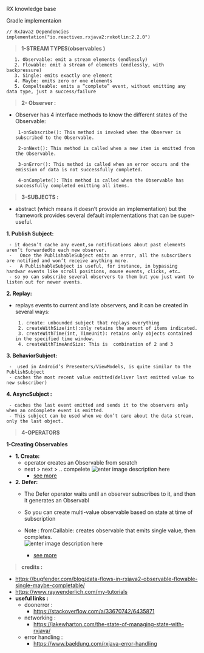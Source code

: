 
	
RX knowledge base 

Gradle implementaion 

    // RxJava2 Dependencies
    implementation("io.reactivex.rxjava2:rxkotlin:2.2.0")

> **1-STREAM TYPES(observables )**

  

	   1. Observable: emit a stream elements (endlessly) 
	   2. Flowable: emit a stream of elements (endlessly, with backpressure) 	
	   3. Single: emits exactly one element 	 	
	   4. Maybe: emits zero or one elements 	
	   5. Compelteable: emits a “complete” event, without emitting any data type, just a success/failure
     

> **2- Observer :**

-  Observer has 4 interface methods to know the different states of the Observable: 

		1-onSubscribe(): This method is invoked when the Observer is subscribed to the Observable.
		
		2-onNext(): This method is called when a new item is emitted from the Observable.
		
		3-onError(): This method is called when an error occurs and the emission of data is not successfully completed.
		
		4-onComplete(): This method is called when the Observable has successfully completed emitting all items.



> **3-SUBJECTS :**
 - abstract (which means it doesn’t provide an implementation) but the framework provides several default implementations that can be super-useful.

**1. Publish Subject:**
 
	 - it doesn’t cache any event,so notifications about past elements aren’t forwardedto each new observer.
	 -   Once the PublishableSubject emits an error, all the subscribers are notified and won’t receive anything more. 
	 -   A PublishableSubject is useful, for instance, in bypassing hardwar events like scroll positions, mouse events, clicks, etc… 
	 - so yo can subscribe several observers to them but you just want to listen out for newer events.
	    
**2.  Replay:**

 - replays events to current and late observers, and it can be created in several ways:
 
		1. create: unbounded subject that replays everything
		2. createWithSize(int):only retains the amount of items indicated.
		3. createWithTime(int, TimeUnit): retains only objects contained in the specified time window.
		4. createWithTimeAndSize: This is  combination of 2 and 3 

**3. BehaviorSubject:**

	 -  used in Android’s Presenters/ViewModels, is quite similar to the PublishSubject
	 - caches the most recent value emitted(deliver last emitted value to new subscriber)

**4. AsyncSubject :**
  	

	 - caches the last event emitted and sends it to the observers only when an onComplete event is emitted.
	 - This subject can be used when we don’t care about the data stream, only the last object.

> **4-OPERATORS**

**1-Creating Observables**

 - **1. Create:**
	  - operator creates an Observable from scratch 
	- next > next >  .. compelete
		![enter image description here](https://reactivex.io/documentation/operators/images/create.c.png)
		- [see more](https://reactivex.io/documentation/operators/create.html)
- **2. Defer:** 
	- The Defer operator waits until an observer subscribes to it,
				and then it generates an Observabl
	- So you can create multi-value observable based on state at time of subscription
	- Note : fromCallable: creates observable that emits single value, then completes.	
	![enter image description here](http://reactivex.io/documentation/operators/images/defer.c.png)
				
		- [see more](http://reactivex.io/documentation/operators/defer.html)
			
			
			

> **credits :**
- https://bugfender.com/blog/data-flows-in-rxjava2-observable-flowable-single-maybe-completable/
- https://www.raywenderlich.com/my-tutorials
- **useful links :**
	- doonerror :
		-  https://stackoverflow.com/a/33670742/6435871
	- networking :
		- https://jakewharton.com/the-state-of-managing-state-with-rxjava/
	- error handling :
		-  https://www.baeldung.com/rxjava-error-handling
